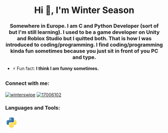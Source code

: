 <h1 align="center">Hi 👋, I'm Winter Season</h1>
<h3 align="center">Somewhere in Europe. I am C and Python Developer (sort of but I'm still learning). I used to be a game developer on Unity and Roblox Studio but I quitted both. That is how I was introduced to coding/programming. I find coding/programming kinda fun sometimes because you just sit in front of you PC and type.</h3>

- ⚡ Fun fact: **I think I am funny sometimes.**

<h3 align="left">Connect with me:</h3>
<p align="left">
<a href="https://twitter.com/winterswipe" target="blank"><img align="center" src="https://raw.githubusercontent.com/rahuldkjain/github-profile-readme-generator/master/src/images/icons/Social/twitter.svg" alt="winterswipe" height="30" width="40" /></a>
<a href="https://stackoverflow.com/users/17006102" target="blank"><img align="center" src="https://raw.githubusercontent.com/rahuldkjain/github-profile-readme-generator/master/src/images/icons/Social/stack-overflow.svg" alt="17006102" height="30" width="40" /></a>
</p>

<h3 align="left">Languages and Tools:</h3>
</a> <a href="https://www.python.org" target="_blank"> <img src="https://raw.githubusercontent.com/devicons/devicon/master/icons/python/python-original.svg" alt="python" width="40" height="40"/> </a> </p>

